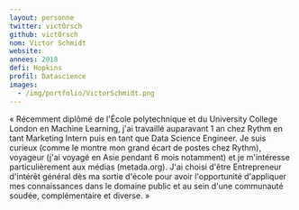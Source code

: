 ```yaml
---
layout: personne
twitter: vict0rsch
github: vict0rsch
nom: Victor Schmidt
website:
annees: 2018
defi: Hopkins
profil: Datascience
images:
  - /img/portfolio/VictorSchmidt.png
---
```


« Récemment diplômé de l'École polytechnique et du University College
London en Machine Learning, j'ai travaillé auparavant 1 an chez Rythm
en tant Marketing Intern puis en tant que Data Science Engineer.  Je
suis curieux (comme le montre mon grand écart de postes chez Rythm),
voyageur (j'ai voyagé en Asie pendant 6 mois notamment) et je
m'intéresse particulièrement aux médias (metada.org). J'ai choisi
d'être Entrepreneur d'intérêt général dès ma sortie d'école pour avoir
l'opportunité d'appliquer mes connaissances dans le domaine public et
au sein d'une communauté soudée, complémentaire et diverse. »
